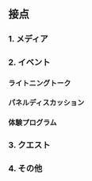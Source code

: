## 接点

### 1. メディア

### 2. イベント

#### ライトニングトーク

#### パネルディスカッション

#### 体験プログラム

### 3. クエスト

### 4. その他
